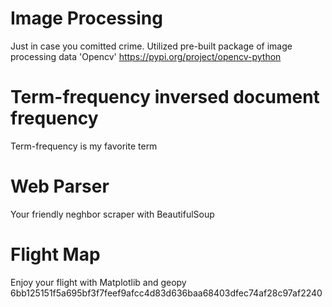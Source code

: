 # Image Processing

Just in case you comitted crime.
Utilized pre-built package of image processing data 'Opencv' https://pypi.org/project/opencv-python

# Term-frequency inversed document frequency 

Term-frequency is my favorite term

# Web Parser 

Your friendly neghbor scraper with BeautifulSoup

# Flight Map

Enjoy your flight with Matplotlib and geopy
6bb125151f5a695bf3f7feef9afcc4d83d636baa68403dfec74af28c97af2240
